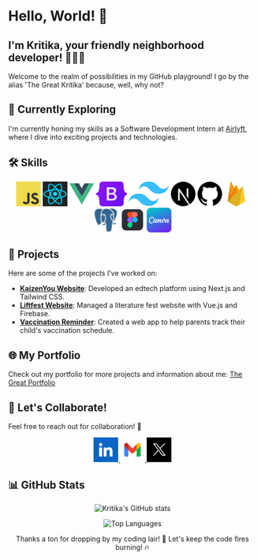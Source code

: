 # Hello, World! 🚀

## I'm Kritika, your friendly neighborhood developer! 👩‍💻✨

Welcome to the realm of possibilities in my GitHub playground! I go by the alias 'The Great Kritika' because, well, why not?

## 🌱 Currently Exploring

I'm currently honing my skills as a Software Development Intern at [Airlyft](https://airlyft.one), where I dive into exciting projects and technologies.

## 🛠 Skills

<div align="center">

<img src="./images/javascript.png" width="50" height="50" alt="JavaScript">
<img src="./images/react.webp" width="50" height="50" alt="React">
<img src="./images/vue.webp" width="50" height="50" alt="Vue.js">
<img src="./images/bootstrap.png"  height="50" alt="Bootstrap">
<img src="./images/tailwind.png"  height="50" alt="Tailwind CSS">
<img src="./images/next.png" width="50" height="50" alt="Next.js" style=" border-radius: 50%;">
<img src="./images/github.png" width="50" height="50" alt="GitHub" style="border-radius: 50%;">
<img src="./images/firebase.webp" width="50" height="50" alt="Firebase">
<img src="./images/postgresql.png" width="50" height="50" alt="PostgreSQL">
<img src="./images/figma.png" width="50" height="50" alt="Figma">
<img src="./images/canva.webp" width="50" height="50" alt="Canva">

</div>

## 🔭 Projects

Here are some of the projects I've worked on:

- **[KaizenYou Website](https://www.kaizenyou.in/)**: Developed an edtech platform using Next.js and Tailwind CSS.
- **[Liftfest Website](https://github.com/EnLit-FoET/litfest)**: Managed a literature fest website with Vue.js and Firebase.
- **[Vaccination Reminder](https://github.com/Kritikasingh2004/Vacci-Time.git)**: Created a web app to help parents track their child's vaccination schedule.

## 🌐 My Portfolio

Check out my portfolio for more projects and information about me: [The Great Portfolio](https://www.kritika.tech/)

## 💬 Let's Collaborate!

Feel free to reach out for collaboration! 🤝

<div align="center">

<a href="https://www.linkedin.com/in/kritika-singh-1634b322a/">
    <img src="./images/linkedin.png" width="50" height="50" alt="LinkedIn">
</a>
<a href="mailto:kritikasingh00.com@gmail.com">
    <img src="./images/gmail.webp" width="50" height="50" alt="Email">
</a>
<a href="https://x.com/TheKriticizm">
    <img src="./images/twitter.webp" width="50" height="50" alt="twitter">
</a>

</div>

## 📊 GitHub Stats

<div align="center">

![Kritika's GitHub stats](https://github-readme-stats.vercel.app/api?username=Kritikasingh2004&show_icons=true&theme=radical)

![Top Languages](https://github-readme-stats.vercel.app/api/top-langs/?username=Kritikasingh2004&layout=compact&theme=radical)

Thanks a ton for dropping by my coding lair! 🎉 Let's keep the code fires burning! 🔥
